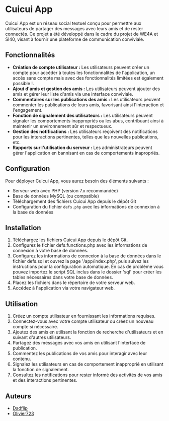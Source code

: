 # Cuicui App

Cuicui App est un réseau social textuel conçu pour permettre aux utilisateurs de partager des messages avec leurs amis et de rester connectés. Ce projet a été développé dans le cadre du projet de WE4A et SI40, visant à fournir une plateforme de communication conviviale.

## Fonctionnalités

- **Création de compte utilisateur :** Les utilisateurs peuvent créer un compte pour accéder à toutes les fonctionnalités de l'application, un accès sans compte mais avec des fonctionnalités limitées est également possible !.
- **Ajout d'amis et gestion des amis :** Les utilisateurs peuvent ajouter des amis et gérer leur liste d'amis via une interface conviviale.
- **Commentaires sur les publications des amis :** Les utilisateurs peuvent commenter les publications de leurs amis, favorisant ainsi l'interaction et l'engagement.
- **Fonction de signalement des utilisateurs :** Les utilisateurs peuvent signaler les comportements inappropriés ou les abus, contribuant ainsi à maintenir un environnement sûr et respectueux.
- **Gestion des notifications :** Les utilisateurs reçoivent des notifications pour les interactions pertinentes, telles que les nouvelles publications, etc.
- **Rapports sur l'utilisation du serveur :** Les administrateurs peuvent gérer l'application en bannisant en cas de comportements inapropriés.

## Configuration

Pour déployer Cuicui App, vous aurez besoin des éléments suivants :

- Serveur web avec PHP (version 7.x recommandée)
- Base de données MySQL (ou compatible)
- Téléchargement des fichiers Cuicui App depuis le dépôt Git
- Configuration du fichier `defs.php` avec les informations de connexion à la base de données

## Installation

1. Téléchargez les fichiers Cuicui App depuis le dépôt Git.
2. Configurez le fichier defs.functions.php avec les informations de connexion à votre base de données.
3. Configurez les informations de connexion à la base de données dans le fichier defs.sql et ouvrez la page '/app/index.php', puis suivez les instructions pour la configuration automatique. En cas de problème vous pouvez importez le script SQL inclus dans le dossier 'sql' pour créer les tables nécessaires dans votre base de données.
4. Placez les fichiers dans le répertoire de votre serveur web.
5. Accédez à l'application via votre navigateur web.

## Utilisation

1. Créez un compte utilisateur en fournissant les informations requises.
2. Connectez-vous avec votre compte utilisateur ou créez un nouveau compte si nécessaire.
3. Ajoutez des amis en utilisant la fonction de recherche d'utilisateurs et en suivant d'autres utilisateurs.
4. Partagez des messages avec vos amis en utilisant l'interface de publication.
5. Commentez les publications de vos amis pour interagir avec leur contenu.
6. Signalez les utilisateurs en cas de comportement inapproprié en utilisant la fonction de signalement.
7. Consultez les notifications pour rester informé des activités de vos amis et des interactions pertinentes.

## Auteurs

- [Dadflip](https://github.com/dadflip/)
- [Olivier723](https://github.com/Olivier723/)
